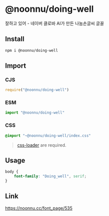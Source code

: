 # @noonnu/doing-well
잘하고 있어 - 네이버 클로바 AI가 만든 나눔손글씨 글꼴

## Install
```sh
npm i @noonnu/doing-well
```
## Import
### CJS
```js
require("@noonnu/doing-well")
```
### ESM
```js
import "@noonnu/doing-well"
```
### CSS 
```css
@import "~@noonnu/doing-well/index.css"
```
> [css-loader](https://github.com/webpack-contrib/css-loader) are required.

## Usage
```css
body {
    font-family: "Doing_well", serif;
}
```

## Link
https://noonnu.cc/font_page/535